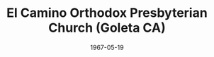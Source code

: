 ---
date: &id001 1967-05-19
end_date: null
location:
  address: 7526 Calle Real
  city: Goleta
  state: CA
minister:
- end: 1978-01-01
  name: Dwight Poundstone
  start: 1967-05-19
  type: Pastor
- end: 1995-01-01
  name: Robert Newsom
  start: 1978-01-01
  type: Pastor
- end: null
  name: Douglas Harley
  start: 1996-01-01
  type: Pastor
- end: 1978-01-01
  name: Henry Coray
  start: 1975-01-01
  type: Associate Pastor
- end: 1981-01-01
  name: Stephen Doe
  start: 1977-01-01
  type: Associate Pastor
- end: 1995-01-01
  name: Jack Smith
  start: 1993-01-01
  type: Associate Pastor
ministers:
- Dwight Poundstone
- Robert Newsom
- Douglas Harley
- Henry Coray
- Stephen Doe
- Jack Smith
name: El Camino Orthodox Presbyterian Church
names:
- end: null
  name: El Camino Orthodox Presbyterian Church
  start: 1967-05-19
origination_date: *id001
raw_data: 'AR Goleta

  El Camino Orthodox Presbyterian Church  (May 19, 1967- )

  7526 Calle Real

  Pastors: Dwight Poundstone, 1967-78

  Robert Newsom, 1978-95

  Douglas Harley, 1996-

  Assoc. Pastors: Henry Coray, 1975-78

  Stephen Doe, 1977-81

  Jack Smith, 1993-95

  '
received_from: null
states:
- CA
status:
  active: true
  end_date: null
  reason: null
  received_from: null
  withdrawal_to: null
title: El Camino Orthodox Presbyterian Church (Goleta CA)
year_established:
- 1967

---
